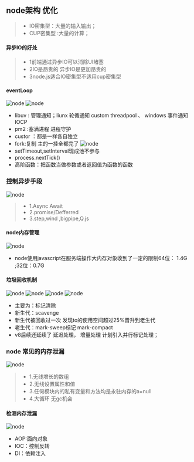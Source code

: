 ## node架构 优化
>* IO密集型：大量的输入输出；
>* CUP密集型 :大量的计算；
#### 异步IO的好处
>* 1前端通过异步IO可以消除UI堵塞
>* 2IO是昂贵的 异步IO是更加昂贵的
>* 3node.js适合IO密集型不适用cup密集型	
####  eventLoop
![node](./nodeimg/01.png)
![node](./nodeimg/02.png)

* libuv : 管理通知；liunx 轮循通知  custom threadpool 、 windows 事件通知 IOCP
* pm2 :塞满进程 进程守护
* custor ：都是一样各自独立 
* fork:复制 主的一挂全都完了
![node](./nodeimg/03.png)
* setTimeout,setInterval现成池不参与
* process.nextTick()
* 高阶函数：把函数当做参数或者返回值为函数的函数

### 控制异步手段
![node](./nodeimg/04.png)

>* 1.Async Await
>* 2.promise/Defferred
>* 3.step,wind ,bigpipe,Q.js

#### node内存管理
![node](./nodeimg/05.png)
* node使用javascript在服务端操作大内存对象收到了一定的限制64位： 1.4G ;32位：0.7G

#### 垃圾回收机制
![node](./nodeimg/06.png)
![node](./nodeimg/07.png)
![node](./nodeimg/08.png)
![node](./nodeimg/09.png)

* 主要为：标记清除
* 新生代：scavenge 
* 新生代被回收过一次 发现to的使用空间超过25%晋升到老生代
* 老生代：mark-sweep标记  mark-compact
* v8后续还延续了 延迟处理， 增量处理 计划引入并行标记处理；

### node 常见的内存泄漏
![node](./nodeimg/10.png)
>* 1.无线增长的数组
>* 2.无线设置属性和值
>* 3.任何模块内的私有变量和方法均是永驻内存的a=null
>* 4.大循环 无gc机会

#### 检测内存泄漏
![node](./nodeimg/11.png)

- AOP:面向对象
- IOC：控制反转
- DI：依赖注入
